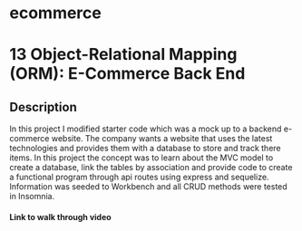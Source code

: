 # ecommerce
# 13 Object-Relational Mapping (ORM): E-Commerce Back End

## Description
In this project I modified starter code which was a mock up to a backend e-commerce website. The company wants a website that uses the latest technologies and provides them with a database to store and track there items. In this project the concept was to learn about the MVC model to create a database, link the tables by association and provide code to create a functional program through api routes using express and sequelize. Information was seeded to Workbench and all 
CRUD methods were tested in Insomnia.


#### Link to walk through video


